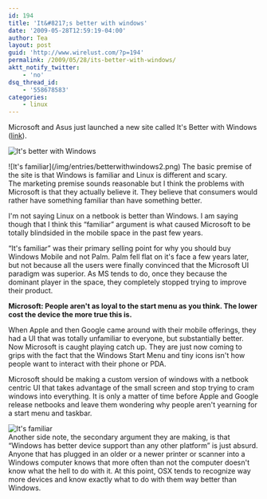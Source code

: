 ```yaml
---
id: 194
title: 'It&#8217;s better with windows'
date: '2009-05-28T12:59:19-04:00'
author: Tea
layout: post
guid: 'http://www.wirelust.com/?p=194'
permalink: /2009/05/28/its-better-with-windows/
aktt_notify_twitter:
    - 'no'
dsq_thread_id:
    - '558678583'
categories:
    - linux
---
```


Microsoft and Asus just launched a new site called It's Better with Windows ([link](http://www.itsbetterwithwindows.com/)).

![It's better with Windows](/img/entries/betterwithwindows.png)

<div>![It's familiar](/img/entries/betterwithwindows2.png)  
The basic premise of the site is that Windows is familiar and Linux is different and scary. </div>The marketing premise sounds reasonable but I think the problems with Microsoft is that they actually believe it. They believe that consumers would rather have something familiar than have something better.

I'm not saying Linux on a netbook is better than Windows. I am saying though that I think this “familiar” argument is what caused Microsoft to be totally blindsided in the mobile space in the past few years.

“It's familiar” was their primary selling point for why you should buy Windows Mobile and not Palm. Palm fell flat on it's face a few years later, but not because all the users were finally convinced that the Microsoft UI paradigm was superior. As MS tends to do, once they because the dominant player in the space, they completely stopped trying to improve their product.

**Microsoft: People aren't as loyal to the start menu as you think. The lower cost the device the more true this is.**

When Apple and then Google came around with their mobile offerings, they had a UI that was totally unfamiliar to everyone, but substantially better. Now Microsoft is caught playing catch up. They are just now coming to grips with the fact that the Windows Start Menu and tiny icons isn't how people want to interact with their phone or PDA.

Microsoft should be making a custom version of windows with a netbook centric UI that takes advantage of the small screen and stop trying to cram windows into everything. It is only a matter of time before Apple and Google release netbooks and leave them wondering why people aren't yearning for a start menu and taskbar.

![It's familiar](/img/entries/betterwithwindows3.png)  
Another side note, the secondary argument they are making, is that “Windows has better device support than any other platform” is just absurd. Anyone that has plugged in an older or a newer printer or scanner into a Windows computer knows that more often than not the computer doesn't know what the hell to do with it. At this point, OSX tends to recognize way more devices and know exactly what to do with them way better than Windows.